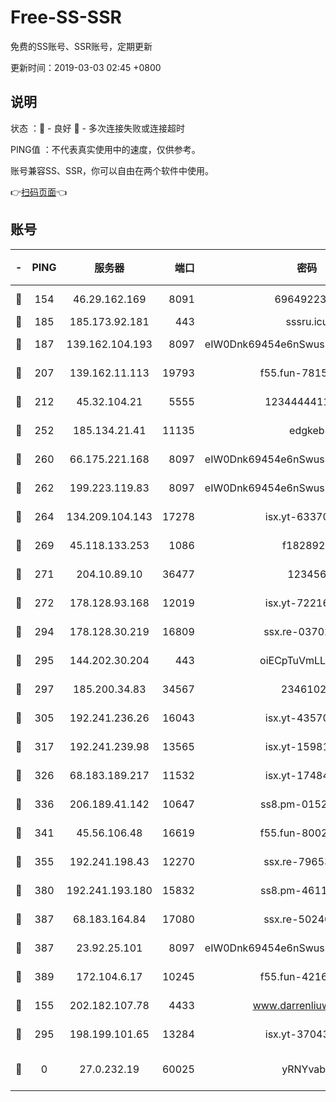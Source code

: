 # Free-SS-SSR

免费的SS账号、SSR账号，定期更新

更新时间：2019-03-03 02:45 +0800

## 说明

状态     ：🙂 - 良好 🙁 - 多次连接失败或连接超时

PING值   ：不代表真实使用中的速度，仅供参考。

账号兼容SS、SSR，你可以自由在两个软件中使用。

👉[扫码页面](https://liesauer.github.io/free-ss-ssr.github.io/)👈

## 账号

|-|PING|服务器|端口|密码|加密方式|区域|
|:----:|:----:|:-----:|-----:|:----:|:----:|:----:|
|🙂|154|46.29.162.169|8091|6964922356|aes-256-cfb|RU|
|🙂|185|185.173.92.181|443|sssru.icu|rc4-md5|RU|
|🙂|187|139.162.104.193|8097|eIW0Dnk69454e6nSwuspv9DmS201tQ0D|aes-256-cfb|JP|
|🙂|207|139.162.11.113|19793|f55.fun-78151290|aes-256-cfb|SG|
|🙂|212|45.32.104.21|5555|1234444411111|aes-256-cfb|SG|
|🙂|252|185.134.21.41|11135|edgkeb|aes-256-cfb|GB|
|🙂|260|66.175.221.168|8097|eIW0Dnk69454e6nSwuspv9DmS201tQ0D|aes-256-cfb|US|
|🙂|262|199.223.119.83|8097|eIW0Dnk69454e6nSwuspv9DmS201tQ0D|aes-256-cfb|US|
|🙂|264|134.209.104.143|17278|isx.yt-63370045|aes-256-cfb|SG|
|🙂|269|45.118.133.253|1086|f1828920|aes-256-cfb|SG|
|🙂|271|204.10.89.10|36477|123456|aes-256-cfb|US|
|🙂|272|178.128.93.168|12019|isx.yt-72216757|aes-256-cfb|SG|
|🙂|294|178.128.30.219|16809|ssx.re-03702185|aes-256-cfb|SG|
|🙂|295|144.202.30.204|443|oiECpTuVmLLxk4Ts|aes-256-cfb|US|
|🙂|297|185.200.34.83|34567|23461023|aes-256-cfb|US|
|🙂|305|192.241.236.26|16043|isx.yt-43570413|aes-256-cfb|US|
|🙂|317|192.241.239.98|13565|isx.yt-15981055|aes-256-cfb|US|
|🙂|326|68.183.189.217|11532|isx.yt-17484658|aes-256-cfb|SG|
|🙂|336|206.189.41.142|10647|ss8.pm-01527155|aes-256-cfb|SG|
|🙂|341|45.56.106.48|16619|f55.fun-80021142|aes-256-cfb|US|
|🙂|355|192.241.198.43|12270|ssx.re-79653159|aes-256-cfb|US|
|🙂|380|192.241.193.180|15832|ss8.pm-46115453|aes-256-cfb|US|
|🙂|387|68.183.164.84|17080|ssx.re-50240519|aes-256-cfb|US|
|🙂|387|23.92.25.101|8097|eIW0Dnk69454e6nSwuspv9DmS201tQ0D|aes-256-cfb|US|
|🙂|389|172.104.6.17|10245|f55.fun-42164913|aes-256-cfb|US|
|🙂|155|202.182.107.78|4433|www.darrenliuwei.com|aes-256-cfb|JP|
|🙂|295|198.199.101.65|13284|isx.yt-37043083|aes-256-cfb|US|
|🙁|0|27.0.232.19|60025|yRNYvabB|xchacha20-ietf-poly1305|HK|
